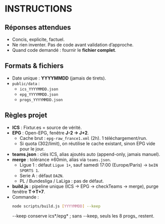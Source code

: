 # INSTRUCTIONS

## Réponses attendues

- Concis, explicite, factuel.
- Ne rien inventer. Pas de code avant validation d’approche.
- Quand code demandé : fournir le **fichier complet**.

## Formats & fichiers

- Date unique : **YYYYMMDD** (jamais de tirets).
- `public/data` :
  - `ics_YYYYMMDD.json`
  - `epg_YYYYMMDD.json`
  - `progs_YYYYMMDD.json`

## Règles projet

- **ICS** : Fixtur.es = source de vérité.
- **EPG** : Open-EPG, fenêtre **J-2 → J+2**.
  - Cache brut : `epg-raw_france1.xml` (2h). 1 téléchargement/run.
  - Si quota (302/limit), on réutilise le cache existant, sinon EPG vide pour le jour.
- **teams.json** : clés ICS, alias ajoutés auto (append-only, jamais manuel).
- **merge** : tolérance ±60min, alias via `teams.json`.
  - Ligue 1 : défaut `Ligue 1+`, sauf samedi 17:00 (Europe/Paris) → `beIN SPORTS 1`.
  - Serie A : défaut `DAZN`.
  - PL / Bundesliga / LaLiga : pas de défaut.
- **build.js** : pipeline unique (ICS → EPG → checkTeams → merge), purge fenêtre **T→T+7**.
- Commande :
  ```bash
  node scripts/build.js [YYYYMMDD] --keep
  ```
  --keep conserve ics*/epg* ; sans --keep, seuls les 8 progs\_ restent.
